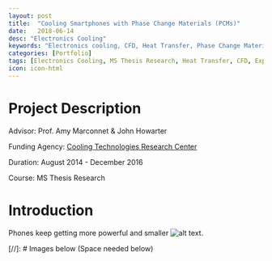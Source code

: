 ```yaml
---
layout: post
title:  "Cooling Smartphones with Phase Change Materials (PCMs)"
date:   2018-06-14
desc: "Electronics Cooling"
keywords: "Electronics cooling, CFD, Heat Transfer, Phase Change Materials,Thermal stress test, COMSOL, Simulation"
categories: [Portfolio]
tags: [Electronics Cooling, MS Thesis Research, Heat Transfer, CFD, Experiments]
icon: icon-html
---
```

# Project Description
Advisor: Prof. Amy Marconnet & John Howarter

Funding Agency: [Cooling Technologies Research Center](https://engineering.purdue.edu/CTRC)

Duration: August 2014 - December 2016

Course: MS Thesis Research

# Introduction
Phones keep getting more powerful and smaller ![alt text][ms_thesis_intro_comp_power].



[//]: # Images below (Space needed below)

[ms_thesis_intro_comp_power]:
static/assets/img/blog/ms_thesis/intro_watch.jpg
